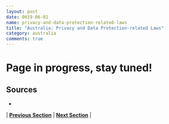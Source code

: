 ```yaml
---
layout: post
date: 0019-06-01
name: privacy-and-data-protection-related-laws
title: "Australia: Privacy and Data Protection-related Laws"
category: australia
comments: true
---
```



# Page in progress, stay tuned!



Sources
---
- 

| **[Previous Section](https://neo-project.github.io/global-blockchain-compliance-hub//australia/australia-securities-related-laws.html)** | **[Next Section](https://neo-project.github.io/global-blockchain-compliance-hub//australia/australia-final-liability.html)** |
